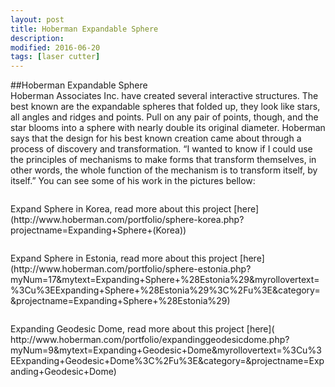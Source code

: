 ```yaml
---
layout: post
title: Hoberman Expandable Sphere
description: 
modified: 2016-06-20
tags: [laser cutter]
---
```

##Hoberman Expandable Sphere
<br>
Hoberman Associates Inc. have created several interactive structures. The best known are the expandable spheres that folded up, they look like stars, all angles and ridges and points. Pull on any pair of points, though, and the star blooms into a sphere with nearly double its original diameter.
Hoberman says that the design for his best known creation came about through a process of discovery and transformation. “I wanted to know if I could use the principles of mechanisms to make forms that transform themselves, in other words, the whole function of the mechanism is to transform itself, by itself.” 
You can see some of his work in the pictures bellow:
<br>
<figure>
<a href="http://65.media.tumblr.com/tumblr_m3yvfheper1ru2sxoo1_1280.jpg"><img src="http://65.media.tumblr.com/tumblr_m3yvfheper1ru2sxoo1_1280.jpg" alt=""></a>
</Figure>
Expand Sphere in Korea, read more about this project [here](http://www.hoberman.com/portfolio/sphere-korea.php?projectname=Expanding+Sphere+(Korea))
<br>
<figure>
<a href="http://67.media.tumblr.com/tumblr_m3yvxtPGoC1ru2sxoo1_1280.jpg"><img src="http://67.media.tumblr.com/tumblr_m3yvxtPGoC1ru2sxoo1_1280.jpg" alt=""></a>
</Figure>
Expand Sphere in Estonia, read more about this project [here](http://www.hoberman.com/portfolio/sphere-estonia.php?myNum=17&mytext=Expanding+Sphere+%28Estonia%29&myrollovertext=%3Cu%3EExpanding+Sphere+%28Estonia%29%3C%2Fu%3E&category=&projectname=Expanding+Sphere+%28Estonia%29)
<br>
<figure>
<a href="https://spacedid.files.wordpress.com/2009/09/expanding-geodesic-dome-jersey-city2.jpg?w=545"><img src="https://spacedid.files.wordpress.com/2009/09/expanding-geodesic-dome-jersey-city2.jpg?w=545" alt=""></a>
</Figure>
Expanding Geodesic Dome, read more about this project [here]( http://www.hoberman.com/portfolio/expandinggeodesicdome.php?myNum=9&mytext=Expanding+Geodesic+Dome&myrollovertext=%3Cu%3EExpanding+Geodesic+Dome%3C%2Fu%3E&category=&projectname=Expanding+Geodesic+Dome)
